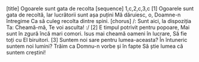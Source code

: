 [title] Ogoarele sunt gata de recolta
[sequence] 1,c,2,c,3,c
[1]
Ogoarele sunt gata de recoltă,
Iar lucrătorii sunt așa puțini
Mă dăruiesc, o, Doamne-n întregime
Ca să culeg recolta dintre spini.
[chorus]
/: Sunt aici, la dispoziția Ta:
Cheamă-mă, Te voi asculta! :/
[2]
E timpul potrivit pentru popoare,
Mai sunt în zgură încă mari comori.
Isus mai cheamă oameni în lucrare,
Să fie toți cu El biruitori.
[3]
Suntem noi sare pentru lumea-aceasta?
În întuneric suntem noi lumini?
Trăim ca Domnu-n vorbe și în fapte
Să știe lumea că suntem creștini!


